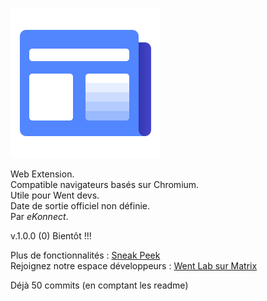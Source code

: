 ![Lol](./icons/news-240.png "image")

Web Extension. <br>
Compatible navigateurs basés sur Chromium. <br>
Utile pour Went devs. <br>
Date de sortie officiel non définie. <br>
Par *eKonnect*. <br>

v.1.0.0 (0) Bientôt !!!

Plus de fonctionnalités : [Sneak Peek](https://github.com/Went-Laboratory/actuality-feed/projects/1)
<br>
Rejoignez notre espace développeurs : [Went Lab sur Matrix](https://matrix.to/#/!lxcPRdYLgtJDHXJlWo:matrix.org?via=matrix.org)

Déjà 50 commits (en comptant les readme)
